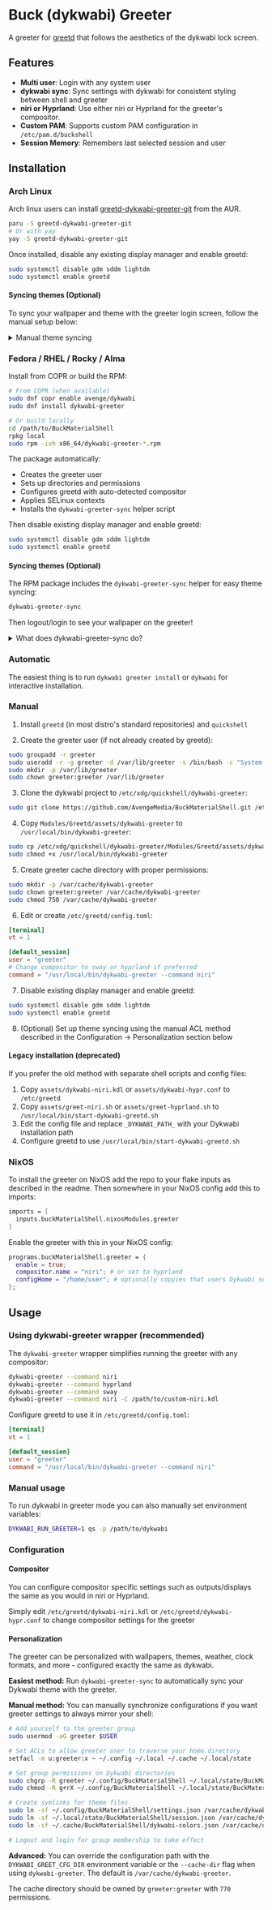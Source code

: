 # Buck (dykwabi) Greeter

A greeter for [greetd](https://github.com/kennylevinsen/greetd) that follows the aesthetics of the dykwabi lock screen.

## Features

- **Multi user**: Login with any system user
- **dykwabi sync**: Sync settings with dykwabi for consistent styling between shell and greeter
- **niri or Hyprland**: Use either niri or Hyprland for the greeter's compositor.
- **Custom PAM**: Supports custom PAM configuration in `/etc/pam.d/buckshell`
- **Session Memory**: Remembers last selected session and user

## Installation

### Arch Linux

Arch linux users can install [greetd-dykwabi-greeter-git](https://aur.archlinux.org/packages/greetd-dykwabi-greeter-git) from the AUR.

```bash
paru -S greetd-dykwabi-greeter-git
# Or with yay
yay -S greetd-dykwabi-greeter-git
```

Once installed, disable any existing display manager and enable greetd:

```bash
sudo systemctl disable gdm sddm lightdm
sudo systemctl enable greetd
```

#### Syncing themes (Optional)

To sync your wallpaper and theme with the greeter login screen, follow the manual setup below:

<details>
<summary>Manual theme syncing</summary>

```bash
# Add yourself to greeter group
sudo usermod -aG greeter <username>

# Set ACLs to allow greeter to traverse your directories
setfacl -m u:greeter:x ~ ~/.config ~/.local ~/.cache ~/.local/state

# Set group ownership on config directories
sudo chgrp -R greeter ~/.config/BuckMaterialShell
sudo chgrp -R greeter ~/.local/state/BuckMaterialShell  
sudo chgrp -R greeter ~/.cache/quickshell
sudo chmod -R g+rX ~/.config/BuckMaterialShell ~/.local/state/BuckMaterialShell ~/.cache/quickshell

# Create symlinks
sudo ln -sf ~/.config/BuckMaterialShell/settings.json /var/cache/dykwabi-greeter/settings.json
sudo ln -sf ~/.local/state/BuckMaterialShell/session.json /var/cache/dykwabi-greeter/session.json
sudo ln -sf ~/.cache/BuckMaterialShell/dykwabi-colors.json /var/cache/dykwabi-greeter/colors.json

# Logout and login for group membership to take effect
```

</details>

### Fedora / RHEL / Rocky / Alma

Install from COPR or build the RPM:

```bash
# From COPR (when available)
sudo dnf copr enable avenge/dykwabi
sudo dnf install dykwabi-greeter

# Or build locally
cd /path/to/BuckMaterialShell
rpkg local
sudo rpm -ivh x86_64/dykwabi-greeter-*.rpm
```

The package automatically:
- Creates the greeter user
- Sets up directories and permissions
- Configures greetd with auto-detected compositor
- Applies SELinux contexts
- Installs the `dykwabi-greeter-sync` helper script

Then disable existing display manager and enable greetd:

```bash
sudo systemctl disable gdm sddm lightdm
sudo systemctl enable greetd
```

#### Syncing themes (Optional)

The RPM package includes the `dykwabi-greeter-sync` helper for easy theme syncing:

```bash
dykwabi-greeter-sync
```

Then logout/login to see your wallpaper on the greeter!

<details>
<summary>What does dykwabi-greeter-sync do?</summary>

The `dykwabi-greeter-sync` helper automatically:
- Adds you to the greeter group
- Sets minimal ACL permissions on parent directories (traverse only)
- Sets group ownership on your Dykwabi config directories
- Creates symlinks to share your theme files with the greeter

This uses standard Linux ACLs (Access Control Lists) - the same security model used by GNOME, KDE, and systemd. The greeter user only gets traverse permission through your directories and can only read the specific theme files you share.

</details>

### Automatic

The easiest thing is to run `dykwabi greeter install` or `dykwabi` for interactive installation.

### Manual

1. Install `greetd` (in most distro's standard repositories) and `quickshell`

2. Create the greeter user (if not already created by greetd):
```bash
sudo groupadd -r greeter
sudo useradd -r -g greeter -d /var/lib/greeter -s /bin/bash -c "System Greeter" greeter
sudo mkdir -p /var/lib/greeter
sudo chown greeter:greeter /var/lib/greeter
```

3. Clone the dykwabi project to `/etc/xdg/quickshell/dykwabi-greeter`:
```bash
sudo git clone https://github.com/AvengeMedia/BuckMaterialShell.git /etc/xdg/quickshell/dykwabi-greeter
```

4. Copy `Modules/Greetd/assets/dykwabi-greeter` to `/usr/local/bin/dykwabi-greeter`:
```bash
sudo cp /etc/xdg/quickshell/dykwabi-greeter/Modules/Greetd/assets/dykwabi-greeter /usr/local/bin/dykwabi-greeter
sudo chmod +x /usr/local/bin/dykwabi-greeter
```

5. Create greeter cache directory with proper permissions:
```bash
sudo mkdir -p /var/cache/dykwabi-greeter
sudo chown greeter:greeter /var/cache/dykwabi-greeter
sudo chmod 750 /var/cache/dykwabi-greeter
```

6. Edit or create `/etc/greetd/config.toml`:
```toml
[terminal]
vt = 1

[default_session]
user = "greeter"
# Change compositor to sway or hyprland if preferred
command = "/usr/local/bin/dykwabi-greeter --command niri"
```

7. Disable existing display manager and enable greetd:
```bash
sudo systemctl disable gdm sddm lightdm
sudo systemctl enable greetd
```

8. (Optional) Set up theme syncing using the manual ACL method described in the Configuration → Personalization section below

#### Legacy installation (deprecated)

If you prefer the old method with separate shell scripts and config files:
1. Copy `assets/dykwabi-niri.kdl` or `assets/dykwabi-hypr.conf` to `/etc/greetd`
2. Copy `assets/greet-niri.sh` or `assets/greet-hyprland.sh` to `/usr/local/bin/start-dykwabi-greetd.sh`
3. Edit the config file and replace `_DYKWABI_PATH_` with your Dykwabi installation path
4. Configure greetd to use `/usr/local/bin/start-dykwabi-greetd.sh`

### NixOS

To install the greeter on NixOS add the repo to your flake inputs as described in the readme. Then somewhere in your NixOS config add this to imports:
```nix
imports = [
  inputs.buckMaterialShell.nixosModules.greeter
]
```

Enable the greeter with this in your NixOS config:
```nix
programs.buckMaterialShell.greeter = {
  enable = true;
  compositor.name = "niri"; # or set to hyprland
  configHome = "/home/user"; # optionally copyies that users Dykwabi settings (and wallpaper if set) to the greeters data directory as root before greeter starts
};
```

## Usage

### Using dykwabi-greeter wrapper (recommended)

The `dykwabi-greeter` wrapper simplifies running the greeter with any compositor:

```bash
dykwabi-greeter --command niri
dykwabi-greeter --command hyprland
dykwabi-greeter --command sway
dykwabi-greeter --command niri -C /path/to/custom-niri.kdl
```

Configure greetd to use it in `/etc/greetd/config.toml`:
```toml
[terminal]
vt = 1

[default_session]
user = "greeter"
command = "/usr/local/bin/dykwabi-greeter --command niri"
```

### Manual usage

To run dykwabi in greeter mode you can also manually set environment variables:

```bash
DYKWABI_RUN_GREETER=1 qs -p /path/to/dykwabi
```

### Configuration

#### Compositor

You can configure compositor specific settings such as outputs/displays the same as you would in niri or Hyprland.

Simply edit `/etc/greetd/dykwabi-niri.kdl` or `/etc/greetd/dykwabi-hypr.conf` to change compositor settings for the greeter

#### Personalization

The greeter can be personalized with wallpapers, themes, weather, clock formats, and more - configured exactly the same as dykwabi.

**Easiest method:** Run `dykwabi-greeter-sync` to automatically sync your Dykwabi theme with the greeter.

**Manual method:** You can manually synchronize configurations if you want greeter settings to always mirror your shell:

```bash
# Add yourself to the greeter group
sudo usermod -aG greeter $USER

# Set ACLs to allow greeter user to traverse your home directory
setfacl -m u:greeter:x ~ ~/.config ~/.local ~/.cache ~/.local/state

# Set group permissions on Dykwabi directories
sudo chgrp -R greeter ~/.config/BuckMaterialShell ~/.local/state/BuckMaterialShell ~/.cache/quickshell
sudo chmod -R g+rX ~/.config/BuckMaterialShell ~/.local/state/BuckMaterialShell ~/.cache/quickshell

# Create symlinks for theme files
sudo ln -sf ~/.config/BuckMaterialShell/settings.json /var/cache/dykwabi-greeter/settings.json
sudo ln -sf ~/.local/state/BuckMaterialShell/session.json /var/cache/dykwabi-greeter/session.json
sudo ln -sf ~/.cache/BuckMaterialShell/dykwabi-colors.json /var/cache/dykwabi-greeter/colors.json

# Logout and login for group membership to take effect
```

**Advanced:** You can override the configuration path with the `DYKWABI_GREET_CFG_DIR` environment variable or the `--cache-dir` flag when using `dykwabi-greeter`. The default is `/var/cache/dykwabi-greeter`.

The cache directory should be owned by `greeter:greeter` with `770` permissions.
